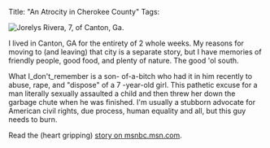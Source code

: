 Title: "An Atrocity in Cherokee County"
Tags:

![Jorelys Rivera, 7, of Canton, Ga.](/media/uploads/uploads/missing%2520girl%2520georgia-315335709_v2_medium.jpeg)

I lived in Canton, GA for the entirety of 2 whole weeks. My
reasons for moving to (and leaving) that city is a separate story, but I have
memories of friendly people, good food, and plenty of nature.
The good 'ol south.

What I_don't_remember is a son-
of-a-bitch who had it in him recently to abuse, rape, and "dispose" of a 7
-year-old girl. This pathetic excuse for a man literally
sexually assaulted a child and then threw her down the garbage chute when he
was finished. I'm usually a stubborn advocate for American
civil rights, due process, human equality and all, but this guy needs to burn.

Read the (heart gripping) [story on msnbc.msn.com](http://usnews.msnbc.msn.com/_news/2011/12/05/9227681-body-of-girl-7-found-in-trash).


